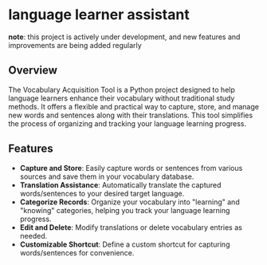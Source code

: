 # language learner assistant

**note**: this project is actively under development, and new features and improvements are being added regularly

## Overview

The Vocabulary Acquisition Tool is a Python project designed to help language learners enhance their vocabulary without traditional study methods. It offers a flexible and practical way to capture, store, and manage new words and sentences along with their translations. This tool simplifies the process of organizing and tracking your language learning progress.


## Features

- **Capture and Store**: Easily capture words or sentences from various sources and save them in your vocabulary database.
- **Translation Assistance**: Automatically translate the captured words/sentences to your desired target language.
- **Categorize Records**: Organize your vocabulary into "learning" and "knowing" categories, helping you track your language learning progress.
- **Edit and Delete**: Modify translations or delete vocabulary entries as needed.
- **Customizable Shortcut**: Define a custom shortcut for capturing words/sentences for convenience.
